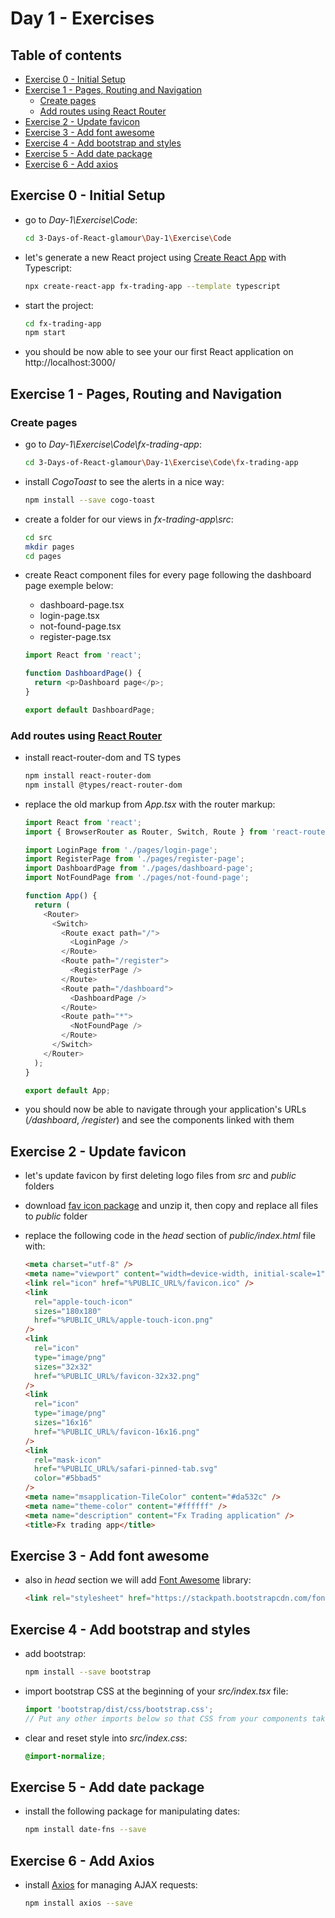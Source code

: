 # Day 1 - Exercises

## Table of contents

- [Exercise 0 - Initial Setup](#exercise-0---initial-setup)
- [Exercise 1 - Pages, Routing and Navigation](#exercise-1---pages-routing-and-navigation)
  - [Create pages](#create-pages)
  - [Add routes using React Router](#add-routes-using-react-router)
- [Exercise 2 - Update favicon](#exercise-2---update-favicon)
- [Exercise 3 - Add font awesome](#exercise-3---add-font-awesome)
- [Exercise 4 - Add bootstrap and styles](#exercise-4---add-bootstrap-and-styles)
- [Exercise 5 - Add date package](#exercise-5---add-date-package)
- [Exercise 6 - Add axios](#exercise-6---add-axios)

## Exercise 0 - Initial Setup

- go to _Day-1\Exercise\Code_:

  ```bash
  cd 3-Days-of-React-glamour\Day-1\Exercise\Code
  ```

- let's generate a new React project using [Create React App](https://create-react-app.dev/) with Typescript:

  ```bash
  npx create-react-app fx-trading-app --template typescript
  ```

- start the project:

  ```bash
  cd fx-trading-app
  npm start
  ```

- you should be now able to see your our first React application on http://localhost:3000/

## Exercise 1 - Pages, Routing and Navigation

### Create pages

- go to _Day-1\Exercise\Code\fx-trading-app_:

  ```bash
  cd 3-Days-of-React-glamour\Day-1\Exercise\Code\fx-trading-app
  ```

- install _CogoToast_ to see the alerts in a nice way:

  ```bash
  npm install --save cogo-toast
  ```

- create a folder for our views in *fx-trading-app\src*:

  ```bash
  cd src
  mkdir pages
  cd pages
  ```

- create React component files for every page following the dashboard page exemple below:
  - dashboard-page.tsx
  - login-page.tsx
  - not-found-page.tsx
  - register-page.tsx

  ```javascript
  import React from 'react';

  function DashboardPage() {
    return <p>Dashboard page</p>;
  }

  export default DashboardPage;
  ```

### Add routes using [React Router](https://reacttraining.com/react-router/web/guides/quick-start)

- install react-router-dom and TS types

  ```bash
  npm install react-router-dom
  npm install @types/react-router-dom
  ```

- replace the old markup from _App.tsx_ with the router markup:

  ```javascript
  import React from 'react';
  import { BrowserRouter as Router, Switch, Route } from 'react-router-dom';

  import LoginPage from './pages/login-page';
  import RegisterPage from './pages/register-page';
  import DashboardPage from './pages/dashboard-page';
  import NotFoundPage from './pages/not-found-page';

  function App() {
    return (
      <Router>
        <Switch>
          <Route exact path="/">
            <LoginPage />
          </Route>
          <Route path="/register">
            <RegisterPage />
          </Route>
          <Route path="/dashboard">
            <DashboardPage />
          </Route>
          <Route path="*">
            <NotFoundPage />
          </Route>
        </Switch>
      </Router>
    );
  }

  export default App;
  ```

- you should now be able to navigate through your application's URLs (*/dashboard*, */register*) and see the components linked with them

## Exercise 2 - Update favicon

- let's update favicon by first deleting logo files from _src_ and _public_ folders
- download [fav icon package](https://github.com//WebToLearn/3-days-of-React-glamour/raw/master/Design/fx-trading-favicon-package.zip) and unzip it, then copy and replace all files to _public_ folder
- replace the following code in the *head* section of _public/index.html_ file with:

  ```html
  <meta charset="utf-8" />
  <meta name="viewport" content="width=device-width, initial-scale=1" />
  <link rel="icon" href="%PUBLIC_URL%/favicon.ico" />
  <link
    rel="apple-touch-icon"
    sizes="180x180"
    href="%PUBLIC_URL%/apple-touch-icon.png"
  />
  <link
    rel="icon"
    type="image/png"
    sizes="32x32"
    href="%PUBLIC_URL%/favicon-32x32.png"
  />
  <link
    rel="icon"
    type="image/png"
    sizes="16x16"
    href="%PUBLIC_URL%/favicon-16x16.png"
  />
  <link
    rel="mask-icon"
    href="%PUBLIC_URL%/safari-pinned-tab.svg"
    color="#5bbad5"
  />
  <meta name="msapplication-TileColor" content="#da532c" />
  <meta name="theme-color" content="#ffffff" />
  <meta name="description" content="Fx Trading application" />
  <title>Fx trading app</title>
  ```

## Exercise 3 - Add font awesome

- also in *head* section we will add [Font Awesome](https://fontawesome.com/v4.7.0/) library:

  ```HTML
  <link rel="stylesheet" href="https://stackpath.bootstrapcdn.com/font-awesome/4.7.0/css/font-awesome.min.css"/>
  ```

## Exercise 4 - Add bootstrap and styles

- add bootstrap:

  ```bash
  npm install --save bootstrap
  ```

- import bootstrap CSS at the beginning of your _src/index.tsx_ file:

  ```javascript
  import 'bootstrap/dist/css/bootstrap.css';
  // Put any other imports below so that CSS from your components takes precedence over default styles.
  ```

- clear and reset style into _src/index.css_:

  ```css
  @import-normalize;
  ```

## Exercise 5 - Add date package

- install the following package for manipulating dates:

  ```bash
  npm install date-fns --save
  ```

## Exercise 6 - Add Axios

- install [Axios](https://github.com/axios/axios) for managing AJAX requests:

  ```bash
  npm install axios --save
  ```
